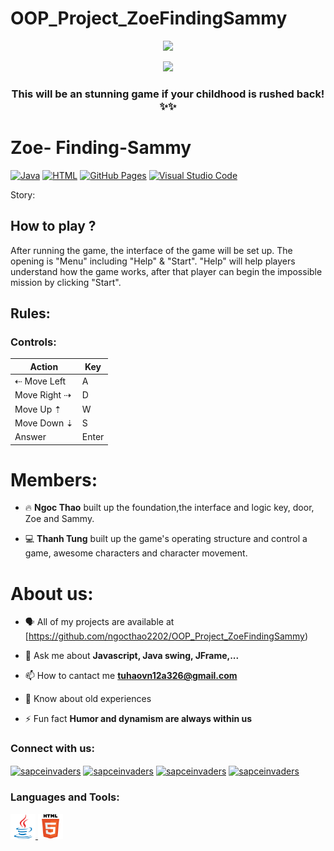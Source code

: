 # OOP_Project_ZoeFindingSammy
<p align="center">
  <!-- Typing SVG by DenverCoder1 - https://github.com/DenverCoder1/readme-typing-svg -->
    <a href="https://github.com/ducthinh17/Space-Invaders">
    <img src="https://readme-typing-svg.demolab.com?font=Fira+Code&size=35&pause=1000&color=538CF7&width=550&lines=Wellcome+to+Where's+Sammy )](https://git.io/typing-svg" /> </a>
</p>

<p align="center">
  <!-- Typing SVG by DenverCoder1 - https://github.com/DenverCoder1/readme-typing-svg -->
    <a href="https://github.com/ducthinh17/Space-Invaders">
    <img src="https://readme-typing-svg.demolab.com?font=Fira+Code&size=30&duration=1&pause=1000&color=538CF7&multiline=true&width=430&lines=Group's+name:Where's+Sammy )](https://git.io/typing-svg" /> </a>
</p>

<h3 align="center">This will be an stunning game if your childhood is rushed back! ✨✨</h3>

# Zoe- Finding-Sammy
<p>
<a href="#"><img alt="Java" src="https://custom-icon-badges.demolab.com/badge/Java-007396.svg?logo=java&logoColor=white"></a>
<a href="#"><img alt="HTML" src="https://img.shields.io/badge/HTML-E34F26.svg?logo=html5&logoColor=white"></a>  
<a href="#"><img alt="GitHub Pages" src="https://img.shields.io/badge/GitHub%20Pages-327FC7.svg?logo=github&logoColor=white"></a>
<a href="#"><img alt="Visual Studio Code" src="https://img.shields.io/badge/Visual%20Studio%20Code-0078d7.svg?logo=visual-studio-code&logoColor=white"></a>
</p>


Story:


## How to play ?

After running the game, the interface of the game will be set up. The opening is "Menu" including "Help" & "Start". "Help" will help players understand how the game works, after that player can begin the impossible mission by clicking "Start". 

## Rules:


### Controls:
| Action | Key      |
|--------|----------|
| ⇠ Move Left   | A    |
| Move Right ⇢  | D      |
| Move Up ⇡  | W     |
| Move Down ⇣  | S      |
| Answer | Enter |




# Members:


- 🔥  **Ngoc Thao** built up the foundation,the interface and logic key, door, Zoe and Sammy.

- 💻  **Thanh Tung** built up the game's operating structure and control a game, awesome characters and character movement.
  
# About us:

- 🗣 All of my projects are available at [https://github.com/ngocthao2202/OOP_Project_ZoeFindingSammy)

- 💬 Ask me about **Javascript, Java swing, JFrame,...**

- 📫 How to cantact me **tuhaovn12a326@gmail.com**

- 📄 Know about old experiences 

- ⚡ Fun fact **Humor and dynamism are always within us**

<h3 align="left">Connect with us:</h3>
<p align="left">
<a href="https://twitter.com/sapceinvaders" target="blank"><img align="center" src="https://raw.githubusercontent.com/rahuldkjain/github-profile-readme-generator/master/src/images/icons/Social/twitter.svg" alt="sapceinvaders" height="30" width="40" /></a>
<a href="https://linkedin.com/in/sapceinvaders" target="blank"><img align="center" src="https://raw.githubusercontent.com/rahuldkjain/github-profile-readme-generator/master/src/images/icons/Social/linked-in-alt.svg" alt="sapceinvaders" height="30" width="40" /></a>
<a href="https://instagram.com/sapceinvaders" target="blank"><img align="center" src="https://raw.githubusercontent.com/rahuldkjain/github-profile-readme-generator/master/src/images/icons/Social/instagram.svg" alt="sapceinvaders" height="30" width="40" /></a>
<a href="https://www.youtube.com/c/sapceinvaders" target="blank"><img align="center" src="https://raw.githubusercontent.com/rahuldkjain/github-profile-readme-generator/master/src/images/icons/Social/youtube.svg" alt="sapceinvaders" height="30" width="40" /></a>
</p>

<h3 align="left">Languages and Tools:</h3>
<p align="left">  </a> <a href="https://www.java.com" target="_blank" rel="noreferrer"> <img src="https://raw.githubusercontent.com/devicons/devicon/master/icons/java/java-original.svg" alt="java" width="40" height="40"/> </a>
<a href="https://www.w3.org/html/" target="_blank" rel="noreferrer"> <img src="https://raw.githubusercontent.com/devicons/devicon/master/icons/html5/html5-original-wordmark.svg" alt="html5" width="40" height="40"/> </a></p>
